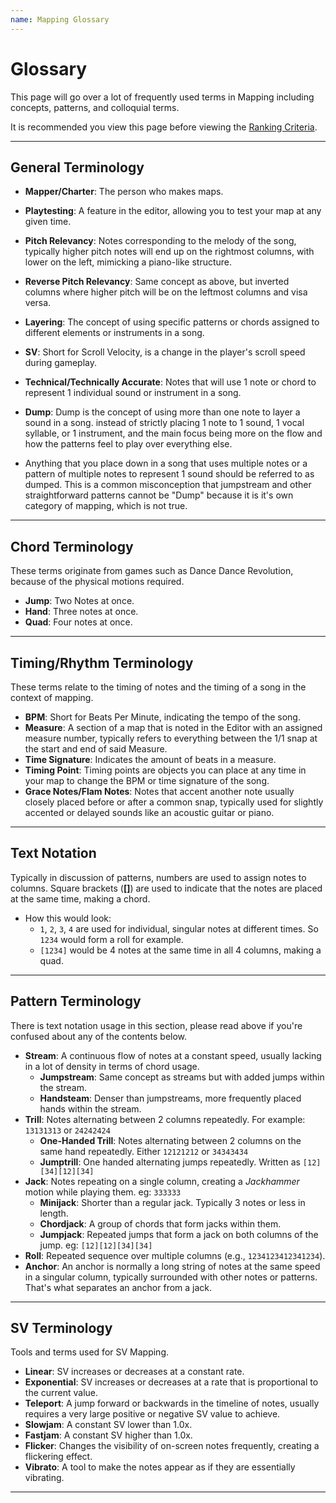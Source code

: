 ```yaml
---
name: Mapping Glossary
---
```


# Glossary

This page will go over a lot of frequently used terms in Mapping including concepts, patterns, and colloquial terms.

It is recommended you view this page before viewing the [Ranking Criteria](/docs/Ranking/Criteria).

---

## General Terminology

- **Mapper/Charter**: The person who makes maps.
- **Playtesting**: A feature in the editor, allowing you to test your map at any given time.
- **Pitch Relevancy**: Notes corresponding to the melody of the song, typically higher pitch notes will end up on the rightmost columns, with lower on the left, mimicking a piano-like structure.
- **Reverse Pitch Relevancy**: Same concept as above, but inverted columns where higher pitch will be on the leftmost columns and visa versa.
- **Layering**: The concept of using specific patterns or chords assigned to different elements or instruments in a song.
- **SV**: Short for Scroll Velocity, is a change in the player's scroll speed during gameplay.
- **Technical/Technically Accurate**: Notes that will use 1 note or chord to represent 1 individual sound or instrument in a song.
- **Dump**: Dump is the concept of using more than one note to layer a sound in a song. instead of strictly placing 1 note to 1 sound, 1 vocal syllable, or 1 instrument, and
the main focus being more on the flow and how the patterns feel to play over everything else.

- Anything that you place down in a song that uses multiple notes or a pattern of multiple notes to represent 1 sound should be referred to as dumped. This is a common misconception that jumpstream and other straightforward patterns cannot be "Dump" because it is it's own category of mapping, which is not true.

---

## Chord Terminology
These terms originate from games such as Dance Dance Revolution, because of the physical motions required.
- **Jump**: Two Notes at once.
- **Hand**: Three notes at once.
- **Quad**: Four notes at once.

---

## Timing/Rhythm Terminology
These terms relate to the timing of notes and the timing of a song in the context of mapping.
- **BPM**: Short for Beats Per Minute, indicating the tempo of the song.
- **Measure**: A section of a map that is noted in the Editor with an assigned measure number, typically refers to everything between the 1/1 snap at the start and end of said Measure.
- **Time Signature**: Indicates the amount of beats in a measure.
- **Timing Point**: Timing points are objects you can place at any time in your map to change the BPM or time signature of the song.
- **Grace Notes/Flam Notes**: Notes that accent another note usually closely placed before or after a common snap, typically used for slightly accented or delayed sounds like an acoustic guitar or piano.  

---

## Text Notation
Typically in discussion of patterns, numbers are used to assign notes to columns. Square brackets (**[]**) are used to indicate that the notes are placed at the same time, making a chord.

- How this would look:
  - `1`, `2`, `3`, `4` are used for individual, singular notes at different times. So `1234` would form a roll for example.
  - `[1234]` would be 4 notes at the same time in all 4 columns, making a quad.

---

## Pattern Terminology
There is text notation usage in this section, please read above if you're confused about any of the contents below.

- **Stream**: A continuous flow of notes at a constant speed, usually lacking in a lot of density in terms of chord usage.
  - **Jumpstream**: Same concept as streams but with added jumps within the stream.
  - **Handsteam**: Denser than jumpstreams, more frequently placed hands within the stream. 
- **Trill**: Notes alternating between 2 columns repeatedly. For example: `13131313` or `24242424`
  - **One-Handed Trill**: Notes alternating between 2 columns on the same hand repeatedly. Either `12121212` or `34343434`
  - **Jumptrill**: One handed alternating jumps repeatedly. Written as `[12][34][12][34]`
- **Jack**: Notes repeating on a single column, creating a *Jackhammer* motion while playing them. eg: `333333`
  - **Minijack**: Shorter than a regular jack. Typically 3 notes or less in length.
  - **Chordjack**: A group of chords that form jacks within them.
  - **Jumpjack**: Repeated jumps that form a jack on both columns of the jump. eg: `[12][12][34][34]`
- **Roll**: Repeated sequence over multiple columns (e.g., `1234123412341234`).
- **Anchor**: An anchor is normally a long string of notes at the same speed in a singular column, typically surrounded with other notes or patterns. That's what separates an anchor from a jack.

---

## SV Terminology
Tools and terms used for SV Mapping.

- **Linear**: SV increases or decreases at a constant rate.
- **Exponential**: SV increases or decreases at a rate that is proportional to the current value.
- **Teleport**: A jump forward or backwards in the timeline of notes, usually requires a very large positive or negative SV value to achieve.
- **Slowjam**: A constant SV lower than 1.0x.
- **Fastjam**: A constant SV higher than 1.0x.
- **Flicker**: Changes the visibility of on-screen notes frequently, creating a flickering effect.
- **Vibrato**: A tool to make the notes appear as if they are essentially vibrating.

---
